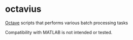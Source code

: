 # octavius
[Octave](https://www.gnu.org/software/octave/) scripts that performs various batch processing tasks

Compatibility with MATLAB is not intended or tested.  


